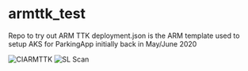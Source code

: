 # armttk_test
Repo to try out ARM TTK
deployment.json is the ARM template used to setup AKS for ParkingApp initially back in May/June 2020

![CIARMTTK](https://github.com/MichaelGuiney-BE/armttk_test/workflows/CIARMTTK/badge.svg)
![SL Scan](https://github.com/MichaelGuiney-BE/armttk_test/workflows/SL%20Scan/badge.svg)

